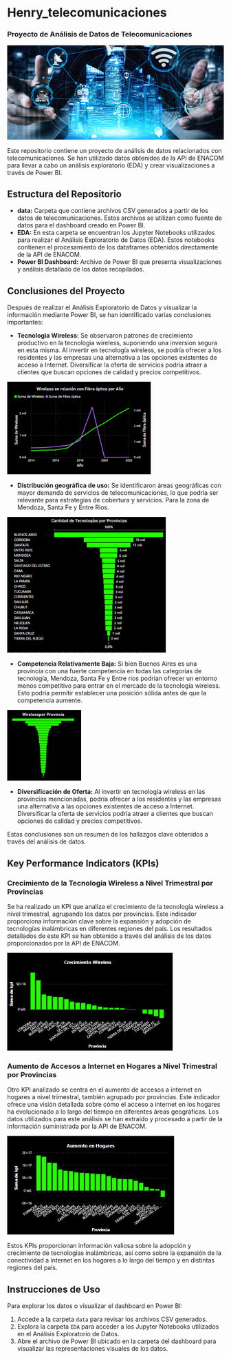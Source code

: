 # Henry_telecomunicaciones
### Proyecto de Análisis de Datos de Telecomunicaciones

<img src="img/telecomunicaciones.jpg">

Este repositorio contiene un proyecto de análisis de datos relacionados con telecomunicaciones. Se han utilizado datos obtenidos de la API de ENACOM para llevar a cabo un análisis exploratorio (EDA) y crear visualizaciones a través de Power BI.

## Estructura del Repositorio

- **data:** Carpeta que contiene archivos CSV generados a partir de los datos de telecomunicaciones. Estos archivos se utilizan como fuente de datos para el dashboard creado en Power BI.
- **EDA:** En esta carpeta se encuentran los Jupyter Notebooks utilizados para realizar el Análisis Exploratorio de Datos (EDA). Estos notebooks contienen el procesamiento de los dataframes obtenidos directamente de la API de ENACOM.
- **Power BI Dashboard:** Archivo de Power BI que presenta visualizaciones y análisis detallado de los datos recopilados.

## Conclusiones del Proyecto

Después de realizar el Análisis Exploratorio de Datos y visualizar la información mediante Power BI, se han identificado varias conclusiones importantes:

- **Tecnologia Wireless:** Se observaron patrones de crecimiento productivo en la tecnologia wireless, suponiendo una inversion segura en esta misma. Al invertir en tecnología wireless, se podría ofrecer a los residentes y las empresas una alternativa a las opciones existentes de acceso a Internet. Diversificar la oferta de servicios podría atraer a clientes que buscan opciones de calidad y precios competitivos.

<img src="img/image4.png">

- **Distribución geográfica de uso:** Se identificaron áreas geográficas con mayor demanda de servicios de telecomunicaciones, lo que podría ser relevante para estrategias de cobertura y servicios. Para la zona de Mendoza, Santa Fe y Entre Rios.

<img src="img/image6.png">

- **Competencia Relativamente Baja:** Si bien Buenos Aires es una provincia con una fuerte competencia en todas las categorías de tecnología, Mendoza, Santa Fe y Entre rios podrían ofrecer un entorno menos competitivo para entrar en el mercado de la tecnología wireless. Esto podría permitir establecer una posición sólida antes de que la competencia aumente.

<img src="img/image5.png">

- **Diversificación de Oferta:** Al invertir en tecnología wireless en las provincias mencionadas, podría ofrecer a los residentes y las empresas una alternativa a las opciones existentes de acceso a Internet. Diversificar la oferta de servicios podría atraer a clientes que buscan opciones de calidad y precios competitivos.

Estas conclusiones son un resumen de los hallazgos clave obtenidos a través del análisis de datos.

## Key Performance Indicators (KPIs)

### Crecimiento de la Tecnología Wireless a Nivel Trimestral por Provincias

Se ha realizado un KPI que analiza el crecimiento de la tecnología wireless a nivel trimestral, agrupando los datos por provincias. Este indicador proporciona información clave sobre la expansión y adopción de tecnologías inalámbricas en diferentes regiones del país. Los resultados detallados de este KPI se han obtenido a través del análisis de los datos proporcionados por la API de ENACOM.

<img src="img/image.png">

### Aumento de Accesos a Internet en Hogares a Nivel Trimestral por Provincias

Otro KPI analizado se centra en el aumento de accesos a internet en hogares a nivel trimestral, también agrupado por provincias. Este indicador ofrece una visión detallada sobre cómo el acceso a internet en los hogares ha evolucionado a lo largo del tiempo en diferentes áreas geográficas. Los datos utilizados para este análisis se han extraído y procesado a partir de la información suministrada por la API de ENACOM.

<img src="img/image2.png">

Estos KPIs proporcionan información valiosa sobre la adopción y crecimiento de tecnologías inalámbricas, así como sobre la expansión de la conectividad a internet en los hogares a lo largo del tiempo y en distintas regiones del país.



## Instrucciones de Uso

Para explorar los datos o visualizar el dashboard en Power BI:

1. Accede a la carpeta `data` para revisar los archivos CSV generados.
2. Explora la carpeta `EDA` para acceder a los Jupyter Notebooks utilizados en el Análisis Exploratorio de Datos.
3. Abre el archivo de Power BI ubicado en la carpeta del dashboard para visualizar las representaciones visuales de los datos.

